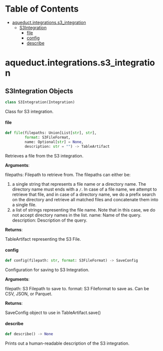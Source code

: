 # Table of Contents

* [aqueduct.integrations.s3\_integration](#aqueduct.integrations.s3_integration)
  * [S3Integration](#aqueduct.integrations.s3_integration.S3Integration)
    * [file](#aqueduct.integrations.s3_integration.S3Integration.file)
    * [config](#aqueduct.integrations.s3_integration.S3Integration.config)
    * [describe](#aqueduct.integrations.s3_integration.S3Integration.describe)

<a id="aqueduct.integrations.s3_integration"></a>

# aqueduct.integrations.s3\_integration

<a id="aqueduct.integrations.s3_integration.S3Integration"></a>

## S3Integration Objects

```python
class S3Integration(Integration)
```

Class for S3 integration.

<a id="aqueduct.integrations.s3_integration.S3Integration.file"></a>

#### file

```python
def file(filepaths: Union[List[str], str],
         format: S3FileFormat,
         name: Optional[str] = None,
         description: str = "") -> TableArtifact
```

Retrieves a file from the S3 integration.

**Arguments**:

  filepaths:
  Filepath to retrieve from. The filepaths can either be:
  1) a single string that represents a file name or a directory name. The directory
  name must ends with a `/`. In case of a file name, we attempt to retrieve that file,
  and in case of a directory name, we do a prefix search on the directory and retrieve
  all matched files and concatenate them into a single file.
  2) a list of strings representing the file name. Note that in this case, we do not
  accept directory names in the list.
  name:
  Name of the query.
  description:
  Description of the query.
  

**Returns**:

  TableArtifact representing the S3 File.

<a id="aqueduct.integrations.s3_integration.S3Integration.config"></a>

#### config

```python
def config(filepath: str, format: S3FileFormat) -> SaveConfig
```

Configuration for saving to S3 Integration.

**Arguments**:

  filepath:
  S3 Filepath to save to.
  format:
  S3 Fileformat to save as. Can be CSV, JSON, or Parquet.

**Returns**:

  SaveConfig object to use in TableArtifact.save()

<a id="aqueduct.integrations.s3_integration.S3Integration.describe"></a>

#### describe

```python
def describe() -> None
```

Prints out a human-readable description of the S3 integration.

